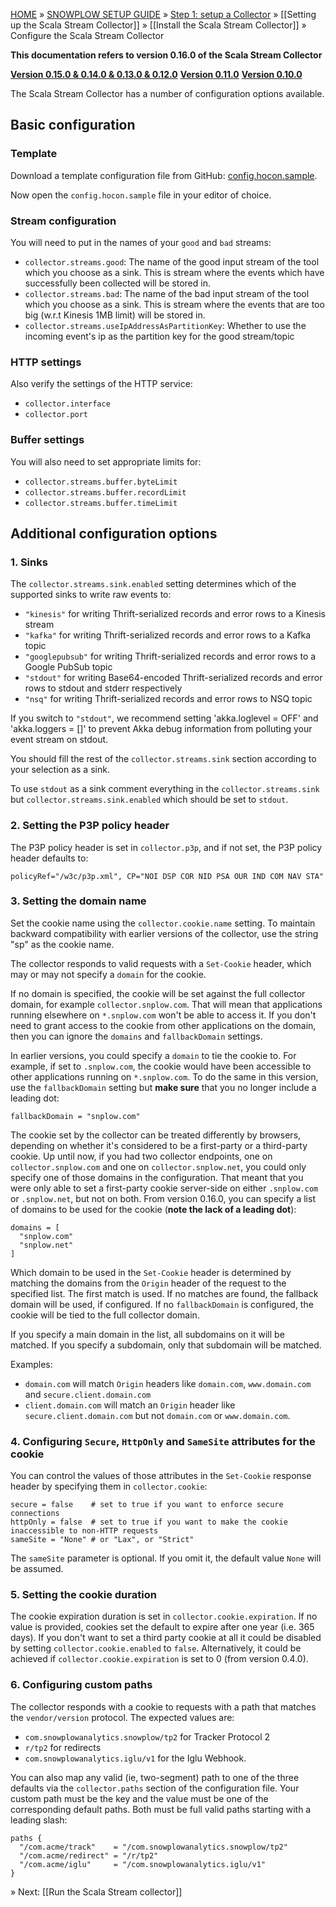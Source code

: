 [HOME](Home) » [SNOWPLOW SETUP GUIDE](Setting-up-Snowplow) » [Step 1: setup a Collector](Setting-up-a-Collector) » [[Setting up the Scala Stream Collector]] » [[Install the Scala Stream Collector]] » Configure the Scala Stream Collector

**This documentation refers to version 0.16.0 of the Scala Stream Collector**

**[Version 0.15.0 & 0.14.0 & 0.13.0 & 0.12.0][v0.15]**
**[Version 0.11.0][v0.11]**
**[Version 0.10.0][v0.10]**

The Scala Stream Collector has a number of configuration options available.

## Basic configuration

### Template

Download a template configuration file from GitHub: [config.hocon.sample][app-conf].

Now open the `config.hocon.sample` file in your editor of choice.

### Stream configuration

You will need to put in the names of your `good` and `bad` streams:

+ `collector.streams.good`: The name of the good input stream of the tool which you choose as a sink. This is stream where the events which have successfully been collected will be stored in.
+ `collector.streams.bad`: The name of the bad input stream of the tool which you choose as a sink. This is stream where the events that are too big (w.r.t Kinesis 1MB limit) will be stored in.
+ `collector.streams.useIpAddressAsPartitionKey`: Whether to use the incoming event's ip as the partition key for the good stream/topic

### HTTP settings

Also verify the settings of the HTTP service:

+ `collector.interface`
+ `collector.port`

### Buffer settings

You will also need to set appropriate limits for:

+ `collector.streams.buffer.byteLimit`
+ `collector.streams.buffer.recordLimit`
+ `collector.streams.buffer.timeLimit`

## Additional configuration options

### 1. Sinks

The `collector.streams.sink.enabled` setting determines which of the supported sinks to write raw
events to:
+ `"kinesis"` for writing Thrift-serialized records and error rows to a Kinesis stream
+ `"kafka"` for writing Thrift-serialized records and error rows to a Kafka topic
+ `"googlepubsub"` for writing Thrift-serialized records and error rows to a Google PubSub topic
+ `"stdout"` for writing Base64-encoded Thrift-serialized records and error rows to stdout and stderr respectively
+ `"nsq"` for writing Thrift-serialized records and error rows to NSQ topic

If you switch to `"stdout"`, we recommend setting 'akka.loglevel = OFF' and 'akka.loggers = []' to prevent Akka debug information from polluting your event stream on stdout.

You should fill the rest of the `collector.streams.sink` section according to your selection as a
sink.

To use `stdout` as a sink comment everything in the `collector.streams.sink` but
`collector.streams.sink.enabled` which should be set to `stdout`.

### 2. Setting the P3P policy header

The P3P policy header is set in `collector.p3p`, and
if not set, the P3P policy header defaults to:

	policyRef="/w3c/p3p.xml", CP="NOI DSP COR NID PSA OUR IND COM NAV STA"

### 3. Setting the domain name

Set the cookie name using the `collector.cookie.name` setting. To maintain backward compatibility with earlier versions of the collector, use the string "sp" as the cookie name.

The collector responds to valid requests with a `Set-Cookie` header, which may or may not specify a `domain` for the cookie.

If no domain is specified, the cookie will be set against the full collector domain, for example `collector.snplow.com`. That will mean that applications running elsewhere on `*.snplow.com` won't be able to access it. If you don't need to grant access to the cookie from other applications on the domain, then you can ignore the `domains` and `fallbackDomain` settings.

In earlier versions, you could specify a `domain` to tie the cookie to. For example, if set to `.snplow.com`, the cookie would have been accessible to other applications running on `*.snplow.com`. To do the same in this version, use the `fallbackDomain` setting but **make sure** that you no longer include a leading dot:

```hocon
fallbackDomain = "snplow.com"
```

The cookie set by the collector can be treated differently by browsers, depending on whether it's considered to be a first-party or a third-party cookie. Up until now, if you had two collector endpoints, one on `collector.snplow.com` and one on `collector.snplow.net`, you could only specify one of those domains in the configuration. That meant that you were only able to set a first-party cookie server-side on either `.snplow.com` or `.snplow.net`, but not on both. From version 0.16.0, you can specify a list of domains to be used for the cookie (**note the lack of a leading dot**):

```hocon
domains = [
  "snplow.com"
  "snplow.net"
]
```

Which domain to be used in the `Set-Cookie` header is determined by matching the domains from the `Origin` header of the request to the specified list. The first match is used. If no matches are found, the fallback domain will be used, if configured. If no `fallbackDomain` is configured, the cookie will be tied to the full collector domain.

If you specify a main domain in the list, all subdomains on it will be matched. If you specify a subdomain, only that subdomain will be matched.

Examples:
- `domain.com` will match `Origin` headers like `domain.com`, `www.domain.com` and `secure.client.domain.com`
- `client.domain.com` will match an `Origin` header like `secure.client.domain.com` but not `domain.com` or `www.domain.com`.

### 4. Configuring `Secure`, `HttpOnly` and `SameSite` attributes for the cookie

You can control the values of those attributes in the `Set-Cookie` response header by specifying them in `collector.cookie`:

```hocon
secure = false    # set to true if you want to enforce secure connections
httpOnly = false  # set to true if you want to make the cookie inaccessible to non-HTTP requests
sameSite = "None" # or "Lax", or "Strict"
```

The `sameSite` parameter is optional. If you omit it, the default value `None` will be assumed.

### 5. Setting the cookie duration

The cookie expiration duration is set in `collector.cookie.expiration`. If no value is provided, cookies set the default to expire after one year (i.e. 365 days). If you don't want to set a third party cookie at all it could be disabled by setting `collector.cookie.enabled` to `false`. Alternatively, it could be achieved if `collector.cookie.expiration` is set to 0 (from version 0.4.0).

### 6. Configuring custom paths

The collector responds with a cookie to requests with a path that matches the `vendor/version` protocol. The expected values are:
- `com.snowplowanalytics.snowplow/tp2` for Tracker Protocol 2
- `r/tp2` for redirects
- `com.snowplowanalytics.iglu/v1` for the Iglu Webhook.

You can also map any valid (ie, two-segment) path to one of the three defaults via the `collector.paths` section of the configuration file. Your custom path must be the key and the value must be one of the corresponding default paths. Both must be full valid paths starting with a leading slash:

```hocon
paths {
  "/com.acme/track"    = "/com.snowplowanalytics.snowplow/tp2"
  "/com.acme/redirect" = "/r/tp2"
  "/com.acme/iglu"     = "/com.snowplowanalytics.iglu/v1"
}
```

» Next: [[Run the Scala Stream collector]]

[v0.10]: https://github.com/snowplow/snowplow/wiki/Configure-the-Scala-Stream-Collector-v0.10
[v0.11]: https://github.com/snowplow/snowplow/wiki/Configure-the-Scala-Stream-Collector-v0.11
[v0.15]: https://github.com/snowplow/snowplow/wiki/Configure-the-Scala-Stream-Collector-v0.15
[app-conf]: https://raw.githubusercontent.com/snowplow/snowplow/master/2-collectors/scala-stream-collector/examples/config.hocon.sample
